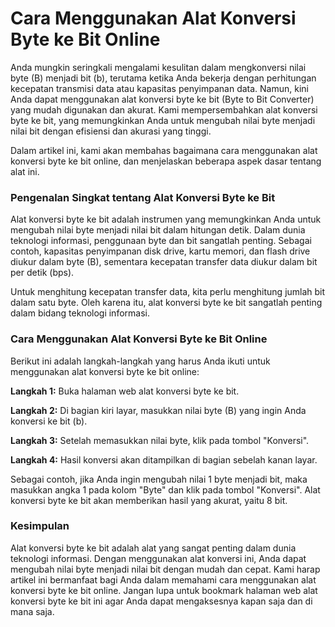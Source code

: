 Cara Menggunakan Alat Konversi Byte ke Bit Online
=================================================

Anda mungkin seringkali mengalami kesulitan dalam mengkonversi nilai byte (B) menjadi bit (b), terutama ketika Anda bekerja dengan perhitungan kecepatan transmisi data atau kapasitas penyimpanan data. Namun, kini Anda dapat menggunakan alat konversi byte ke bit (Byte to Bit Converter) yang mudah digunakan dan akurat. Kami mempersembahkan alat konversi byte ke bit, yang memungkinkan Anda untuk mengubah nilai byte menjadi nilai bit dengan efisiensi dan akurasi yang tinggi.

Dalam artikel ini, kami akan membahas bagaimana cara menggunakan alat konversi byte ke bit online, dan menjelaskan beberapa aspek dasar tentang alat ini.

### Pengenalan Singkat tentang Alat Konversi Byte ke Bit

Alat konversi byte ke bit adalah instrumen yang memungkinkan Anda untuk mengubah nilai byte menjadi nilai bit dalam hitungan detik. Dalam dunia teknologi informasi, penggunaan byte dan bit sangatlah penting. Sebagai contoh, kapasitas penyimpanan disk drive, kartu memori, dan flash drive diukur dalam byte (B), sementara kecepatan transfer data diukur dalam bit per detik (bps).

Untuk menghitung kecepatan transfer data, kita perlu menghitung jumlah bit dalam satu byte. Oleh karena itu, alat konversi byte ke bit sangatlah penting dalam bidang teknologi informasi.

### Cara Menggunakan Alat Konversi Byte ke Bit Online

Berikut ini adalah langkah-langkah yang harus Anda ikuti untuk menggunakan alat konversi byte ke bit online:

**Langkah 1:** Buka halaman web alat konversi byte ke bit.

**Langkah 2:** Di bagian kiri layar, masukkan nilai byte (B) yang ingin Anda konversi ke bit (b).

**Langkah 3:** Setelah memasukkan nilai byte, klik pada tombol "Konversi".

**Langkah 4:** Hasil konversi akan ditampilkan di bagian sebelah kanan layar.

Sebagai contoh, jika Anda ingin mengubah nilai 1 byte menjadi bit, maka masukkan angka 1 pada kolom "Byte" dan klik pada tombol "Konversi". Alat konversi byte ke bit akan memberikan hasil yang akurat, yaitu 8 bit.

### Kesimpulan

Alat konversi byte ke bit adalah alat yang sangat penting dalam dunia teknologi informasi. Dengan menggunakan alat konversi ini, Anda dapat mengubah nilai byte menjadi nilai bit dengan mudah dan cepat. Kami harap artikel ini bermanfaat bagi Anda dalam memahami cara menggunakan alat konversi byte ke bit online. Jangan lupa untuk bookmark halaman web alat konversi byte ke bit ini agar Anda dapat mengaksesnya kapan saja dan di mana saja.